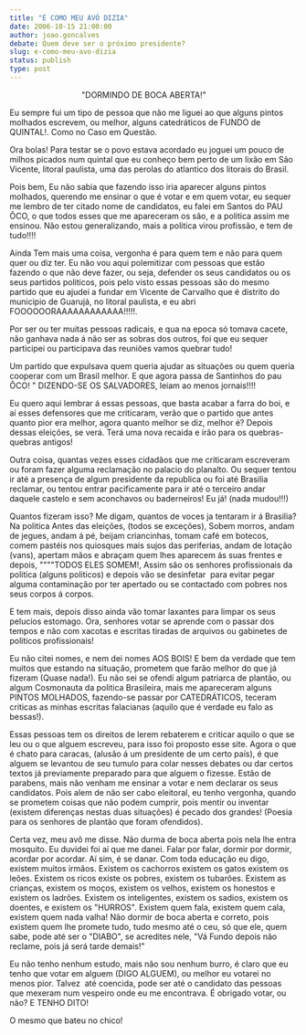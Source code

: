 ```yaml
---
title: "É COMO MEU AVÓ DIZIA"
date: 2006-10-15 21:00:00
author: joao.goncalves
debate: Quem deve ser o próximo presidente?
slug: e-como-meu-avo-dizia
status: publish 
type: post
---
```


                                "DORMINDO DE BOCA ABERTA!"


Eu sempre fui um tipo de pessoa que não me liguei ao que alguns pintos molhados escrevem, ou melhor, alguns catedráticos de FUNDO de QUINTAL!. Como no Caso em Questão.


Ora bolas! Para testar se o povo estava acordado eu joguei um pouco de milhos picados num quintal que eu conheço bem perto de um lixão em São Vicente, litoral paulista, uma das perolas do atlantico dos litorais do Brasil.


Pois bem, Eu não sabia que fazendo isso iria aparecer alguns pintos molhados, querendo me ensinar o que é votar e em quem votar, eu sequer me lembro de ter citado nome de candidatos, eu falei em Santos do PAU ÔCO, o que todos esses que me apareceram os são, e a politica assim me ensinou. Não estou generalizando, mais a politica virou profissão, e tem de tudo!!!!


Ainda Tem mais uma coisa, vergonha é para quem tem e não para quem quer ou diz ter. Eu não vou aqui polemitizar com pessoas que estão fazendo o que não deve fazer, ou seja, defender os seus candidatos ou os seus partidos politicos, pois pelo visto essas pessoas são do mesmo partido que eu ajudei a fundar em Vicente de Carvalho que é distrito do municipio de Guarujá, no litoral paulista, e eu abri FOOOOOORAAAAAAAAAAAA!!!!!.


Por ser ou ter muitas pessoas radicais, e qua na epoca só tomava cacete, não ganhava nada á não ser as sobras dos outros, foi que eu sequer participei ou participava das reuniões vamos quebrar tudo!


Um partido que expulsava quem queria ajudar as situações ou quem queria cooperar com um Brasil melhor. E que agora passa de Santinhos do pau ÔCO! " DIZENDO-SE OS SALVADORES, leiam ao menos jornais!!!!


Eu quero aqui lembrar á essas pessoas, que basta acabar a farra do boi, e aí esses defensores que me criticaram, verão que o partido que antes quanto pior era melhor, agora quanto melhor se diz, melhor é? Depois dessas eleições, se verá. Terá uma nova recaida e irão para os quebras-quebras antigos!


Outra coisa, quantas vezes esses cidadãos que me criticaram escreveram ou foram fazer alguma reclamação no palacio do planalto. Ou sequer tentou ir até a presença de algum presidente da republica ou foi até Brasilia reclamar, ou tentou entrar pacificamente para ir até o terceiro andar daquele castelo e sem aconchavos ou baderneiros! Eu já! (nada mudou!!!)


Quantos fizeram isso? Me digam, quantos de voces ja tentaram ir á Brasilia? Na politica Antes das eleições, (todos se exceções), Sobem morros, andam de jegues, andam á pé, beijam criancinhas, tomam café em botecos, comem pastéis nos quiosques mais sujos das periferias, andam de lotação (vans), apertam mãos e abraçam quem lhes aparecem ás suas frentes e depois, """"TODOS ELES SOMEM!, Assim são os senhores profissionais da politica (alguns politicos) e depois vão se desinfetar  para evitar pegar alguma contaminação por ter apertado ou se contactado com pobres nos seus corpos á corpos.


E tem mais, depois disso ainda vão tomar laxantes para limpar os seus pelucios estomago. Ora, senhores votar se aprende com o passar dos tempos e não com xacotas e escritas tiradas de arquivos ou gabinetes de politicos profissionais!    


Eu não citei nomes, e nem dei nomes AOS BOIS! E bem da verdade que tem muitos que estando na situação, prometem que farão melhor do que já fizeram (Quase nada!). Eu não sei se ofendí algum patriarca de plantão, ou algum Cosmonauta da politica Brasileira, mais me apareceram alguns PINTOS MOLHADOS, fazendo-se passar por CATEDRÁTICOS, teceram criticas as minhas escritas falacianas (aquilo que é verdade eu falo as bessas!).


Essas pessoas tem os direitos de lerem rebaterem e criticar aquilo o que se leu ou o que alguem escreveu, para isso foi proposto esse site. Agora o que é chato para caracas, (alusão á um presidente de um certo país), é que alguem se levantou de seu tumulo para colar nesses debates ou dar certos textos já previamente preparado para que alguem o fizesse. Estão de parabens, mais não venham me ensinar a votar e nem declarar os seus candidatos. Pois alem de não ser cabo eleitoral, eu tenho vergonha, quando se prometem coisas que não podem cumprir, pois mentir ou inventar (existem diferenças nestas duas situações) é pecado dos grandes! (Poesia para os senhores de plantão que foram ofendidos).


Certa vez, meu avô me disse. Não durma de boca aberta pois nela lhe entra mosquito. Eu duvidei foi aí que me danei. Falar por falar, dormir por dormir, acordar por acordar. Aí sim, é se danar. Com toda educação eu digo, existem muitos irmãos. Existem os cachorros existem os gatos existem os leões. Existem os ricos existe os pobres, existem os tubarões. Existem as crianças, existem os moços, existem os velhos, existem os honestos e existem os ladrões. Existem os inteligentes, existem os sadios, existem os doentes, e existem os "HURROS". Existem quem fala, existem quem cala, existem quem nada valha! Não dormir de boca aberta e correto, pois existem quem lhe promete tudo, tudo mesmo até o ceu, só que ele, quem sabe, pode até ser o "DIABO", se acredites nele, "Vá Fundo depois não reclame, pois já será tarde demais!"   


Eu não tenho nenhum estudo, mais não sou nenhum burro, é claro que eu tenho que votar em alguem (DIGO ALGUEM), ou melhor eu votarei no menos pior. Talvez  até coencida, pode ser até o candidato das pessoas que mexeram num vespeiro onde eu me encontrava. É obrigado votar, ou não? E TENHO DITO!  


O mesmo que bateu no chico!  


 


